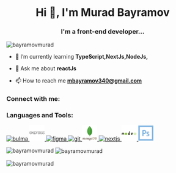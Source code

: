 <h1 align="center">Hi 👋, I'm Murad Bayramov</h1>
<h3 align="center">I'm a front-end developer...</h3>

<p align="left"> <img src="https://komarev.com/ghpvc/?username=bayramovmurad&label=Profile%20views&color=0e75b6&style=flat" alt="bayramovmurad" /> </p>

- 🌱 I’m currently learning **TypeScript,NextJs,NodeJs,**

- 💬 Ask me about **reactJs**

- 📫 How to reach me **mbayramov340@gmail.com**

<h3 align="left">Connect with me:</h3>
<p align="left">
</p>

<h3 align="left">Languages and Tools:</h3>
<p align="left"> <a href="https://bulma.io/" target="_blank" rel="noreferrer"> <img src="https://raw.githubusercontent.com/gilbarbara/logos/804dc257b59e144eaca5bc6ffd16949752c6f789/logos/bulma.svg" alt="bulma" width="40" height="40"/> </a> <a href="https://expressjs.com" target="_blank" rel="noreferrer"> <img src="https://raw.githubusercontent.com/devicons/devicon/master/icons/express/express-original-wordmark.svg" alt="express" width="40" height="40"/> </a> <a href="https://www.figma.com/" target="_blank" rel="noreferrer"> <img src="https://www.vectorlogo.zone/logos/figma/figma-icon.svg" alt="figma" width="40" height="40"/> </a> <a href="https://git-scm.com/" target="_blank" rel="noreferrer"> <img src="https://www.vectorlogo.zone/logos/git-scm/git-scm-icon.svg" alt="git" width="40" height="40"/> </a> <a href="https://www.mongodb.com/" target="_blank" rel="noreferrer"> <img src="https://raw.githubusercontent.com/devicons/devicon/master/icons/mongodb/mongodb-original-wordmark.svg" alt="mongodb" width="40" height="40"/> </a> <a href="https://nextjs.org/" target="_blank" rel="noreferrer"> <img src="https://cdn.worldvectorlogo.com/logos/nextjs-2.svg" alt="nextjs" width="40" height="40"/> </a> <a href="https://nodejs.org" target="_blank" rel="noreferrer"> <img src="https://raw.githubusercontent.com/devicons/devicon/master/icons/nodejs/nodejs-original-wordmark.svg" alt="nodejs" width="40" height="40"/> </a> <a href="https://www.photoshop.com/en" target="_blank" rel="noreferrer"> <img src="https://raw.githubusercontent.com/devicons/devicon/master/icons/photoshop/photoshop-line.svg" alt="photoshop" width="40" height="40"/> </a> </p>

<p><img align="left" src="https://github-readme-stats.vercel.app/api/top-langs?username=bayramovmurad&show_icons=true&locale=en&layout=compact" alt="bayramovmurad" /></p>

<p>&nbsp;<img align="center" src="https://github-readme-stats.vercel.app/api?username=bayramovmurad&show_icons=true&locale=en" alt="bayramovmurad" /></p>

<p><img align="center" src="https://github-readme-streak-stats.herokuapp.com/?user=bayramovmurad&" alt="bayramovmurad" /></p>

